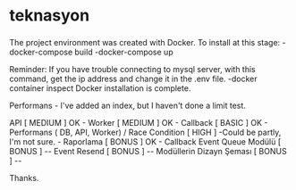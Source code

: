 # teknasyon

###
The project environment was created with Docker. 
To install at this stage:
-docker-compose build
-docker-compose up

Reminder: If you have trouble connecting to mysql server, with this command, get the ip address and change it in the .env file. 
-docker container inspect
Docker installation is complete. 

Performans - I've added an index, but I haven't done a limit test.

API [ MEDIUM ] OK - 
Worker [ MEDIUM ] OK -
Callback [ BASIC ] OK -
Performans ( DB, API, Worker) / Race Condition [ HIGH ] -Could be partly, I'm not sure. -
Raporlama [ BONUS ] OK -
Callback Event Queue Modülü [ BONUS ] --
Event Resend [ BONUS ] --
Modüllerin Dizayn Şeması [ BONUS ] --

Thanks.
